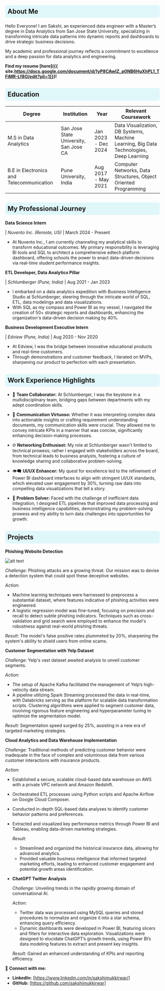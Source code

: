 <h2 style="background-color:#e0f7fa; padding:08px; border-radius:8px;"> About Me</h2>

Hello Everyone! I am Sakshi, an experienced data engineer with a Master’s degree in Data Analytics from San Jose State University, specializing in transforming intricate data patterns into dynamic reports and dashboards to drive strategic business decisions.

My academic and professional journey reflects a commitment to excellence and a deep passion for data analytics and engineering. 

**Find my resume [here]({{ site.https://docs.google.com/document/d/1yP8CAwIZ_p0NB6HuXhPL1_TFiMR-Lf8O/edit?pli=1}})!**

<h2 style="background-color:#e0f7fa; padding:08px; border-radius:8px;"> Education</h2>

| Degree | Institution | Year | Relevant Coursework |
| ------ | ----------- | ---- | ------------------- |
| M.S in Data Analytics | San Jose State University, San Jose CA | Jan 2023 - Dec 2024 | Data Visualization, DB Systems, Machine Learning, Big Data Technologies, Deep Learning |
| B.E in Electronics and Telecommunication | Pune University, India | Aug 2017 - May 2021 | Computer Networks, Data Structures, Object Oriented Programming |


<h2 style="background-color:#e0f7fa; padding:08px; border-radius:8px;"> My Professional Journey</h2>

**Data Science Intern** 

| *Nuvento Inc. (Remote, US)* | March 2024 - Present
- At Nuvento Inc., I am currently channeling my analytical skills to transform educational outcomes. My primary responsibility is leveraging BI tools and SQL to architect a comprehensive edtech platform dashboard, offering schools the power to enact data-driven decisions via real-time student performance insights.

**ETL Developer, Data Analytics Pillar**

| *Schlumberger (Pune, India)* | Aug 2021 - Jan 2023
- I embarked on a data analytics expedition with Business Intelligence Studio at Schlumberger, steering through the intricate world of SQL, ETL, data modelings and data visualizations.
- With SQL as my compass and Power BI as my vessel, I navigated the creation of 50+ strategic  reports and dashboards, enhancing the organization's data-driven decision making by 40%.

**Business Development Executive Intern** 

| *Edview (Pune, India)* | Aug 2020 - Nov 2020
- At Edview, I was the bridge between innovative educational products and real-time customers.
- Through demonstrations and customer feedback, I iterated on MVPs, sharpening our product to perfection with each presentation.


<h2 style="background-color:#e0f7fa; padding:08px; border-radius:8px;"> Work Experience Highlights </h2>

- 🤝 **Team Collaborator:** At Schlumberger, I was the keystone in a multidisciplinary team, bridging gaps between departments with my adept coordination skills.

- 💬 **Communication Virtuoso:** Whether it was interpreting complex data into actionable insights or crafting requirement understanding documents, my communication skills were crucial. They allowed me to convey intricate KPIs in a manner that was concise, significantly enhancing decision-making processes.

- 🌐 **Networking Enthusiast:** My role at Schlumberger wasn't limited to technical prowess; rather I engaged with stakeholders across the board, from technical leads to business analysts, fostering a culture of knowledge sharing and collaborative problem-solving.

- 👁️‍🗨️ **UI/UX Enhancer:** My quest for excellence led to the refinement of Power BI dashboard interfaces to align with stringent UI/UX standards, which elevated user engagement by 30%, turning raw data into compelling data visualizations that tell a story.

- 🧩 **Problem Solver:** Faced with the challenge of inefficient data integration, I designed ETL pipelines that improved data processing and business intelligence capabilities, demonstrating my problem-solving prowess and my ability to turn data challenges into opportunities for growth.

<h2 style="background-color:#e0f7fa; padding:08px; border-radius:8px;"> Projects </h2>

**Phishing Website Detection**

![alt text](URL_OF_THE_IMAGE)

_Challenge:_ Phishing attacks are a growing threat. Our mission was to devise a detection system that could spot these deceptive websites.

_Action:_ 
- Machine learning techniques were harnessed to preprocess a substantial dataset, where features indicative of phishing activities were engineered. 
- A logistic regression model was fine-tuned, focusing on precision and recall to detect subtle phishing indicators. Techniques such as cross-validation and grid search were employed to enhance the model's robustness against real-world phishing threats.
  
_Result:_ The model's false positive rates plummeted by 20%, sharpening the system's ability to shield users from online scams.

**Customer Segmentation with Yelp Dataset**

_Challenge:_ Yelp's vast dataset awaited analysis to unveil customer segments.

_Action:_ 
- The setup of Apache Kafka facilitated the management of Yelp’s high-velocity data stream.
- A pipeline utilizing Spark Streaming processed the data in real-time, with Databricks serving as the platform for scalable data transformation scripts. Clustering algorithms were applied to segment customer data, involving rigorous feature engineering and hyperparameter tuning to optimize the segmentation model.

_Result:_ Segmentation speed surged by 25%, assisting in a new era of targeted marketing strategies.

**Cloud Analytics and Data Warehouse Implementation**

  _Challenge:_ Traditional methods of predicting customer behavior were inadequate in the face of complex and voluminous data from various customer interactions with insurance products.
  
  _Action:_ 
 - Established a secure, scalable cloud-based data warehouse on AWS with a private VPC network and Amazon Redshift.
- Orchestrated ETL processes using Python scripts and Apache Airflow on Google Cloud Composer.
- Conducted in-depth SQL-based data analyses to identify customer behavior patterns and preferences.
- Extracted and visualized key performance metrics through Power BI and Tableau, enabling data-driven marketing strategies.
    
  _Result:_
  - Streamlined and organized the historical insurance data, allowing for advanced analytics.
  -  Provided valuable business intelligence that informed targeted marketing efforts, leading to enhanced customer engagement and potential growth areas identification.

- **ChatGPT Twitter Analysis**
  
  _Challenge:_ Unveiling trends in the rapidly growing domain of conversational AI.
  
  _Action:_
  - Twitter data was processed using MySQL queries and stored procedures to normalize and organize it into a star schema, enhancing query efficiency.
  - Dynamic dashboards were developed in Power BI, featuring slicers and filters for interactive data exploration. Visualizations were designed to elucidate ChatGPT’s growth trends, using Power BI’s data modeling features to extract and present key insights.
    
  _Result:_ Gained an enhanced understanding of KPIs and reporting efficiency.

🔗 **Connect with me:**
- **LinkedIn:** [https://www.linkedin.com/in/sakshimukkirwar/]
- **GitHub:** [https://github.com/sakshimukkirwar]
